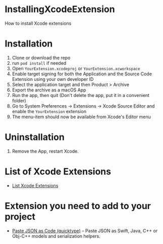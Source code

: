 # InstallingXcodeExtension
How to install Xcode extensions

# Installation
1. Clone or download the repo
2. run ``pod install`` if needed
3. Open ``YourExtension.xcodeproj`` or ``YourExtension.xcworkspace``
4. Enable target signing for both the Application and the Source Code Extension using your own developer ID
5. Select the application target and then Product > Archive
6. Export the archive as a macOS App
7. Run the app, then quit (Don't delete the app, put it in a convenient folder)
8. Go to System Preferences -> Extensions -> Xcode Source Editor and enable the ``YourExtension`` extension
9. The menu-item should now be available from Xcode's Editor menu

# Uninstallation
1. Remove the App, restart Xcode.

# List of Xcode Extensions 

* [List Xcode Extensions](https://github.com/theswiftdev/awesome-xcode-extensions)

# Extension you need to add to your project

* [Paste JSON as Code (quicktype)](https://github.com/quicktype/quicktype-xcode) – Paste JSON as Swift, Java, C++ or Obj-C++ models and serialization helpers.


